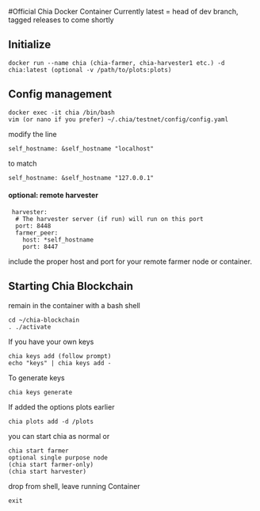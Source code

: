 #Official Chia Docker Container
Currently latest = head of dev branch, tagged releases to come shortly


## Initialize
```
docker run --name chia (chia-farmer, chia-harvester1 etc.) -d chia:latest (optional -v /path/to/plots:plots)
```

## Config management
```
docker exec -it chia /bin/bash
vim (or nano if you prefer) ~/.chia/testnet/config/config.yaml
```

modify the line
```
self_hostname: &self_hostname "localhost"
```
to match
```
self_hostname: &self_hostname "127.0.0.1"
```

#### optional: remote harvester

```
 harvester:
  # The harvester server (if run) will run on this port
  port: 8448
  farmer_peer:
    host: *self_hostname
    port: 8447
```
include the proper host and port for your remote farmer node or container.

## Starting Chia Blockchain
remain in the container with a bash shell

```
cd ~/chia-blockchain
. ./activate
```

If you have your own keys
```
chia keys add (follow prompt)
echo "keys" | chia keys add -
```

To generate keys
```
chia keys generate
```

If added the options plots earlier

```
chia plots add -d /plots
```

you can start chia as normal or

```
chia start farmer
optional single purpose node
(chia start farmer-only)
(chia start harvester)
```

drop from shell, leave running Container
```
exit
```
